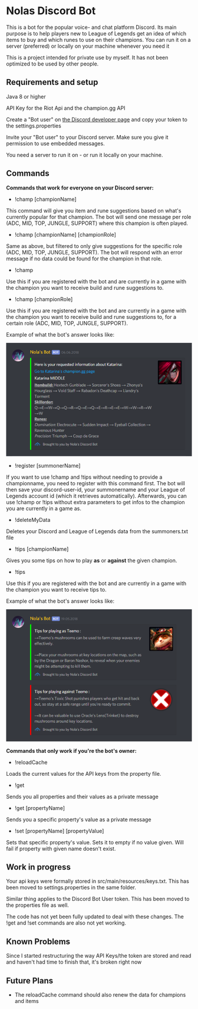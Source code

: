 # Nolas Discord Bot
This is a bot for the popular voice- and chat platform Discord. Its main purpose is to help players new to League of Legends get an idea of which items to buy and which runes to use on their champions.
You can run it on a server (preferred) or locally on your machine whenever you need it

This is a project intended for private use by myself. It has not been optimized to be used by other people. 

## Requirements and setup
Java 8 or higher

API Key for the Riot Api and the champion.gg API

Create a "Bot user" on [the Discord developer page](https://discordapp.com/developers/applications/) and copy your token to the settings.properties

Invite your "Bot user" to your Discord server. Make sure you give it permission to use embedded messages.

You need a server to run it on - or run it locally on your machine.

## Commands

**Commands that work for everyone on your Discord server:**

* !champ [championName]

This command will give you item and rune suggestions based on what's currently popular for that champion. The bot will send one message per role (ADC, MID, TOP, JUNGLE, SUPPORT) where this champion is often played.

* !champ [championName] [championRole]

Same as above, but filtered to only give suggestions for the specific role (ADC, MID, TOP, JUNGLE, SUPPORT). The bot will respond with an error message if no data could be found for the champion in that role.

* !champ

Use this if you are registered with the bot and are currently in a game with the champion you want to receive build and rune suggestions to.

* !champ [championRole]

Use this if you are registered with the bot and are currently in a game with the champion you want to receive build and rune suggestions to, for a certain role (ADC, MID, TOP, JUNGLE, SUPPORT).

Example of what the bot's answer looks like:

![Example](images/exampleMessage.png)

* !register [summonerName]

If you want to use !champ and !tips without needing to provide a championname, you need to register with this command first. The bot will then save your discord-user-id, your summonername and your League of Legends account id (which it retrieves automatically). Afterwards, you can use !champ or !tips without extra parameters to get infos to the champion you are currently in a game as.

* !deleteMyData

Deletes your Discord and League of Legends data from the summoners.txt file

* !tips [championName]

Gives you some tips on how to play **as** or **against** the given champion.

* !tips

Use this if you are registered with the bot and are currently in a game with the champion you want to receive tips to.

Example of what the bot's answer looks like:

![Example](images/exampleTips.png)

**Commands that only work if you're the bot's owner:**

* !reloadCache

Loads the current values for the API keys from the property file.

* !get

Sends you all properties and their values as a private message

* !get [propertyName]

Sends you a specific property's value as a private message

* !set [propertyName] [propertyValue]

Sets that specific property's value. Sets it to empty if no value given. Will fail if property with given name doesn't exist.


## Work in progress
Your api keys were formally stored in src/main/resources/keys.txt. This has been moved to settings.properties in the same folder.

Similar thing applies to the Discord Bot User token. This has been moved to the properties file as well. 

The code has not yet been fully updated to deal with these changes. The !get and !set commands are also not yet working.

## Known Problems
Since I started restructuring the way API Keys/the token are stored and read and haven't had time to finish that, it's broken right now

## Future Plans 
* The reloadCache command should also renew the data for champions and items